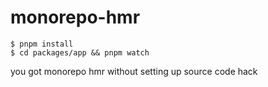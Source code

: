 # monorepo-hmr

```
$ pnpm install
$ cd packages/app && pnpm watch
```
you got monorepo hmr without setting up source code  hack
